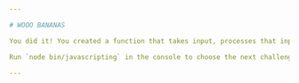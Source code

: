 ```yaml
---

# WOOO BANANAS

You did it! You created a function that takes input, processes that input, and provides output.

Run `node bin/javascripting` in the console to choose the next challenge.

---
```


